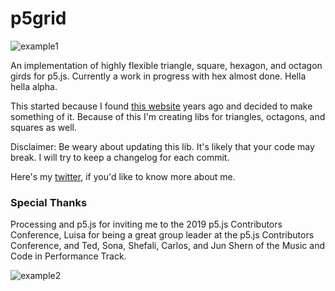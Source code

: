 # p5grid

![example1](https://media.giphy.com/media/llPM1NyhcX5Xbd9Xec/giphy.gif)


An implementation of highly flexible triangle, square, hexagon, and octagon girds for p5.js. Currently a work in progress with hex almost done. Hella hella alpha.

This started because I found [this website](https://www.redblobgames.com/grids/hexagons/) years ago and decided to make something of it. Because of this I'm creating libs for triangles, octagons, and squares as well.

Disclaimer: Be weary about updating this lib. It's likely that your code may break. I will try to keep a changelog for each commit.

Here's my [twitter](https://twitter.com/aah_dee_), if you'd like to know more about me.

### Special Thanks
Processing and p5.js for inviting me to the 2019 p5.js Contributors Conference, Luisa for being a great group leader at the p5.js Contributors Conference, and Ted, Sona, Shefali, Carlos, and Jun Shern of the Music and Code in Performance Track.

![example2](https://media.giphy.com/media/jss6rQc2GUFi2yIujH/giphy.gif)
